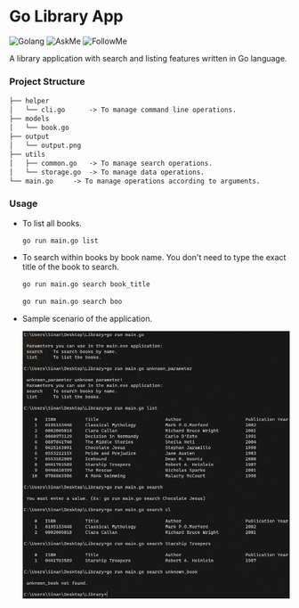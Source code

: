 # Go Library App
![Golang](https://img.shields.io/badge/go-1.17-green) ![AskMe](https://img.shields.io/badge/Ask%20me-anyting-orange) ![FollowMe](https://img.shields.io/github/followers/snndmr?style=social)

A library application with search and listing features written in Go language.

### Project Structure

```properties
├── helper
│   └── cli.go		-> To manage command line operations.
├── models
│   └── book.go		
├── output
│   └── output.png
├── utils
│   ├── common.go	-> To manage search operations.
│   └── storage.go	-> To manage data operations.
└── main.go		-> To manage operations according to arguments.
```

### Usage
+ To list all books.
	
	```cmd
	go run main.go list
	```

+ To search within books by book name. You don't need to type the exact title of the book to search.
	
	```cmd
	go run main.go search book_title
	```
	
	```cmd
	go run main.go search boo
	```

+ Sample scenario of the application.

	![ExampleRun](output/output.png)
